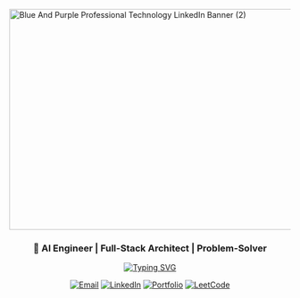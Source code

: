 <img width="1584" height="396" alt="Blue And Purple Professional Technology LinkedIn Banner (2)" src="https://github.com/user-attachments/assets/b83e4052-c40d-4a80-a50b-0afd63f16f7a" /><div align="center"> 


### 🚀 **AI Engineer | Full-Stack Architect | Problem-Solver**


[![Typing SVG](https://readme-typing-svg.herokuapp.com?font=Fira+Code&weight=700&size=24&pause=1000&color=6A5ACD&center=true&vCenter=true&random=false&width=600&height=70&lines=Cooking👨‍🍳🍳)](https://git.io/typing-svg)




[![Email](https://img.shields.io/badge/📧_Contact-jaswanth.s006@gmail.com-EA4335?style=for-the-badge&logo=gmail&logoColor=white)](mailto:jaswanth.s006@gmail.com)
[![LinkedIn](https://img.shields.io/badge/🔗_LinkedIn-Professional_Network-0A66C2?style=for-the-badge&logo=linkedin&logoColor=white)](https://www.linkedin.com/in/jaswanth-saravanan-162343321/)
[![Portfolio](https://img.shields.io/badge/🌐_Portfolio-Experience_My_Work-6A5ACD?style=for-the-badge&logo=safari&logoColor=white)](https://jaswanthcomingsoon.vercel.app)
[![LeetCode](https://img.shields.io/badge/⚔️_LeetCode_Solved-FFA116?style=for-the-badge&logo=leetcode&logoColor=white)](https://leetcode.com/u/Jaswanth_saravanan/)


</div>
